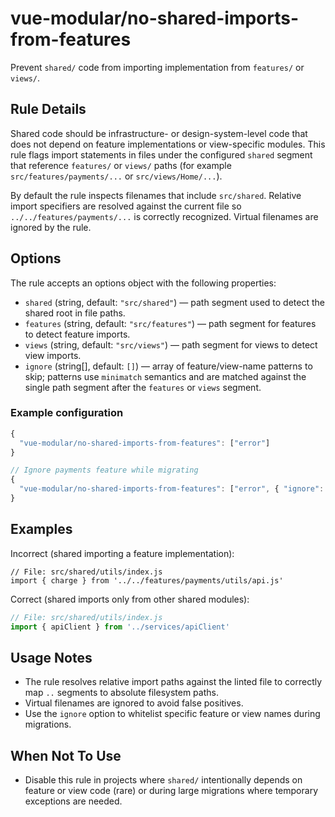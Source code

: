 # vue-modular/no-shared-imports-from-features

Prevent `shared/` code from importing implementation from `features/` or `views/`.

## Rule Details

Shared code should be infrastructure- or design-system-level code that does not depend on feature implementations or view-specific modules. This rule flags import statements in files under the configured `shared` segment that reference `features/` or `views/` paths (for example `src/features/payments/...` or `src/views/Home/...`).

By default the rule inspects filenames that include `src/shared`. Relative import specifiers are resolved against the current file so `../../features/payments/...` is correctly recognized. Virtual filenames are ignored by the rule.

## Options

The rule accepts an options object with the following properties:

- `shared` (string, default: `"src/shared"`) — path segment used to detect the shared root in file paths.
- `features` (string, default: `"src/features"`) — path segment for features to detect feature imports.
- `views` (string, default: `"src/views"`) — path segment for views to detect view imports.
- `ignore` (string[], default: `[]`) — array of feature/view-name patterns to skip; patterns use `minimatch` semantics and are matched against the single path segment after the `features` or `views` segment.

### Example configuration

```js
{
  "vue-modular/no-shared-imports-from-features": ["error"]
}

// Ignore payments feature while migrating
{
  "vue-modular/no-shared-imports-from-features": ["error", { "ignore": ["payments"] }]
}
```

## Examples

Incorrect (shared importing a feature implementation):

```text
// File: src/shared/utils/index.js
import { charge } from '../../features/payments/utils/api.js'
```

Correct (shared imports only from other shared modules):

```js
// File: src/shared/utils/index.js
import { apiClient } from '../services/apiClient'
```

## Usage Notes

- The rule resolves relative import paths against the linted file to correctly map `..` segments to absolute filesystem paths.
- Virtual filenames are ignored to avoid false positives.
- Use the `ignore` option to whitelist specific feature or view names during migrations.

## When Not To Use

- Disable this rule in projects where `shared/` intentionally depends on feature or view code (rare) or during large migrations where temporary exceptions are needed.
